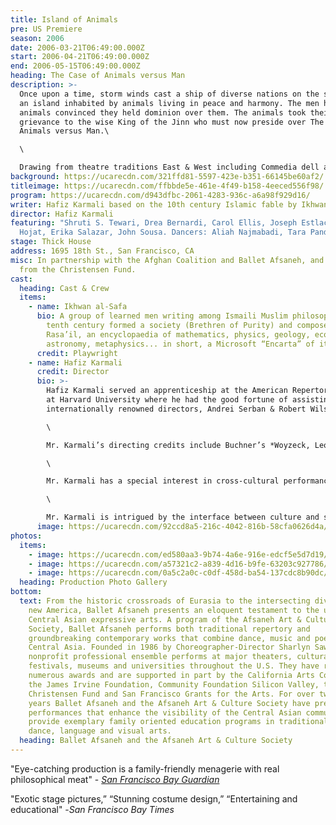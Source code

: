 ```yaml
---
title: Island of Animals
pre: US Premiere
season: 2006
date: 2006-03-21T06:49:00.000Z
start: 2006-04-21T06:49:00.000Z
end: 2006-05-15T06:49:00.000Z
heading: The Case of Animals versus Man
description: >-
  Once upon a time, storm winds cast a ship of diverse nations on the shore of
  an island inhabited by animals living in peace and harmony. The men hunted the
  animals convinced they held dominion over them. The animals took their
  grievance to the wise King of the Jinn who must now preside over The Case of
  Animals versus Man.\

  \

  Drawing from theatre traditions East & West including Commedia dell arte, vaudeville, Khayal (the art of shadow puppetry evolved at Muslim court entertainments), and featuring world music, *Island of Animals* promises to be an entertaining performance of cross-cultural dimensions. The writing emulates the famous Sanskrit tales of Bidpai, Kalila wa Dimna and anticipates Attar’s Conference of the Birds by at least one hundred years; the Ikhwan al-Safa’s *Island of Animals* is an enlightening discovery of classical Muslim literature.
background: https://ucarecdn.com/321ffd81-5597-423e-b351-66145be60af2/
titleimage: https://ucarecdn.com/ffbbde5e-461e-4f49-b158-4eeced556f98/
program: https://ucarecdn.com/d943dfbc-2061-4283-936c-a6a98f929d16/
writer: Hafiz Karmali based on the 10th century Islamic fable by Ikhwan al-Safa
director: Hafiz Karmali
featuring: "Shruti S. Tewari, Drea Bernardi, Carol Ellis, Joseph Estlack, Sahar
  Hojat, Erika Salazar, John Sousa. Dancers: Aliah Najmabadi, Tara Pandeya."
stage: Thick House
address: 1695 18th St., San Francisco, CA
misc: In partnership with the Afghan Coalition and Ballet Afsaneh, and support
  from the Christensen Fund.
cast:
  heading: Cast & Crew
  items:
    - name: Ikhwan al-Safa
      bio: A group of learned men writing among Ismaili Muslim philosophers of the
        tenth century formed a society (Brethren of Purity) and composed the
        Rasa’il, an encyclopaedia of mathematics, physics, geology, ecology,
        astronomy, metaphysics... in short, a Microsoft “Encarta” of its time.
      credit: Playwright
    - name: Hafiz Karmali
      credit: Director
      bio: >-
        Hafiz Karmali served an apprenticeship at the American Repertory Theatre
        at Harvard University where he had the good fortune of assisting
        internationally renowned directors, Andrei Serban & Robert Wilson.\

        \

        Mr. Karmali’s directing credits include Buchner’s *Woyzeck, Leonce & Lena*; Garcia Lorca’s *The Shoemaker’s Prodigious Wife* (Festival Avignon-Off, France); Attar’s *Conference of the Birds*(Ismaili Centre, London); Carlo Gozzi’s *Love of Three Oranges & Raven*(Montreal); Ikhwan al-Safa’s *Island of Animals* (Ismaili Centre, London); *Jamatkhanas: A Journey I & II*(video documentaries on Islamic Architecture); *Caravane de la Paix* (UNESCO, Paris).\

        \

        Mr. Karmali has a special interest in cross-cultural performances with a view to showcasing indigenous performing arts of the Islamic world. To this end, he has directed *Azaan*– a court entertainment in collaboration with performers from Ismaili communities in London and Tajikistan (Guest of Honour: His Highness the Aga Khan);*Rumi x 7*–*Tales from the Mathnavi* sponsored by the EEC with an acting company in Uzbekistan;*Water for Life*, AKF London, in collaboration with a dance company from Gujarat (Guest of Honour: Princess Zahra Aga Khan); and with folk artists of Karimabad, Hunza,*Legend of the Baltit Fort*– a dance-theatre programme sponsored by the Aga Khan Trust for Culture (AKTC), hosted by His Highness and Prince Amyn.\

        \

        Mr. Karmali is intrigued by the interface between culture and social development as apparent in past assignments as a consultant for the UNDP (Samarkand) and AKTC (the Silk Route Project). Hafiz served as a Relief Officer for Focus Humanitarian Assistance (affiliated with the AKDN) as a member of the pioneering team that implemented Project Afghanistan in Kabul, Pul-i-Khumri & Badakhshan (October 1996 – June 1997 during the Taliban regime). Hafiz also served as a member of the organising team for His Highness the Aga Khan’s visits to Tajikistan (May 1995) & Afghanistan (Sept. 1998). A recipient of an AKF International Scholarship, Hafiz spent one year conducting research in Iran and is currently based in Paris where at Ecole Pratique des Hautes Etudes (Sorbonne) he is finalising his doctorate thesis on classical Ismaili philosophy.
      image: https://ucarecdn.com/92ccd8a5-216c-4042-816b-58cfa0626d4a/
photos:
  items:
    - image: https://ucarecdn.com/ed580aa3-9b74-4a6e-916e-edcf5e5d7d19/
    - image: https://ucarecdn.com/a57321c2-a839-4d16-b9fe-63203c927786/
    - image: https://ucarecdn.com/0a5c2a0c-c0df-458d-ba54-137cdc8b90dc/
  heading: Production Photo Gallery
bottom:
  text: From the historic crossroads of Eurasia to the intersecting diversity of a
    new America, Ballet Afsaneh presents an eloquent testament to the unique
    Central Asian expressive arts. A program of the Afsaneh Art & Culture
    Society, Ballet Afsaneh performs both traditional repertory and
    groundbreaking contemporary works that combine dance, music and poetry of
    Central Asia. Founded in 1986 by Choreographer-Director Sharlyn Sawyer, the
    nonprofit professional ensemble performs at major theaters, cultural
    festivals, museums and universities throughout the U.S. They have received
    numerous awards and are supported in part by the California Arts Council,
    the James Irvine Foundation, Community Foundation Silicon Valley, the
    Christensen Fund and San Francisco Grants for the Arts. For over twenty
    years Ballet Afsaneh and the Afsaneh Art & Culture Society have presented
    performances that enhance the visibility of the Central Asian community and
    provide exemplary family oriented education programs in traditional music,
    dance, language and visual arts.
  heading: Ballet Afsaneh and the Afsaneh Art & Culture Society
---
```

"Eye-catching production is a family-friendly menagerie with real philosophical meat" - *[San Francisco Bay Guardian](http://www.goldenthread.org/oldsite/content/review_island.html)*

"Exotic stage pictures,” “Stunning costume design,” “Entertaining and educational" -*San Francisco Bay Times*